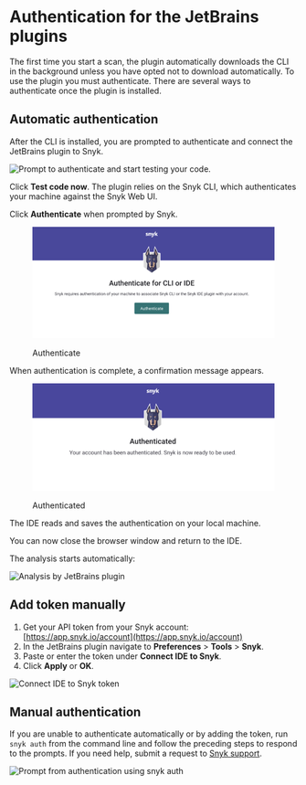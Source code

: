 # Authentication for the JetBrains plugins

The first time you start a scan, the plugin automatically downloads the CLI in the background unless you have opted not to download automatically. To use the plugin you must authenticate. There are several ways to authenticate once the plugin is installed.

## Automatic authentication

After the CLI is installed, you are prompted to authenticate and connect the JetBrains plugin to Snyk.

![Prompt to authenticate and start testing your code.](<../../../.gitbook/assets/Screenshot 2022-02-10 at 17.07.52.png>)

Click **Test code now**. The plugin relies on the Snyk CLI, which authenticates your machine against the Snyk Web UI.

Click **Authenticate** when prompted by Snyk.

<figure><img src="../../../.gitbook/assets/authenticate-23-06.png" alt="Authenticate"><figcaption><p>Authenticate</p></figcaption></figure>

When authentication is complete, a confirmation message appears.

<figure><img src="../../../.gitbook/assets/authentication-complete-23-06.png" alt="Authenticated"><figcaption><p>Authenticated</p></figcaption></figure>

The IDE reads and saves the authentication on your local machine.

You can now close the browser window and return to the IDE.

The analysis starts automatically:

![Analysis by JetBrains plugin](<../../../.gitbook/assets/Screenshot 2022-02-10 at 17.26.44.png>)

## Add token manually

1. Get your API token from your Snyk account: [https://app.snyk.io/account](https://app.snyk.io/account)
2. In the JetBrains plugin navigate to **Preferences** > **Tools** > **Snyk**.
3. Paste or enter the token under **Connect IDE to Snyk**.
4. Click **Apply** or **OK**.

![Connect IDE to Snyk token](../../../.gitbook/assets/screen-shot-2021-09-30-at-8.10.21-am.png)

## Manual authentication

If you are unable to authenticate automatically or by adding the token, run `snyk auth` from the command line and follow the preceding steps to respond to the prompts. If you need help, submit a request to [Snyk support](https://snyk.zendesk.com/agent/dashboard).

![Prompt from authentication using snyk auth](../../../.gitbook/assets/screen-shot-2021-09-29-at-3.57.26-pm.png)

##
